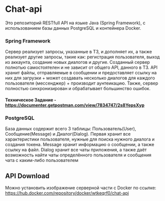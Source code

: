 # Chat-api

 Это репозиторий RESTfull API на языке Java (Spring Framework), с использованием базы данных PostgreSQL и контейнера Docker.

### Spring Framework

Сервер реализует запросы, указанные в ТЗ, и дополняет их, а также реализует другие запросы, такие как: регистрация пользователя, выход из аккаунта, создание новых диалогов и другие. Созданный сервер полнотью самостоятелен и не зависит от общего API, данного в ТЗ.
API хранит файлы, отправляемые в сообщении и предоставляет ссылку на них для загрузки + может создавать несколько диалогов для каждого пользователя (мессенджер) + производит аунтеикацию. Также, сервер полностью синхронизирован и обрабатывает большинство ошибок.

#### Техническое Задание - https://documenter.getpostman.com/view/7834747/2s8YepsXyp

### PostgreSQL

База данных содержит всего 3 таблицы: Пользователь(User), Сообщение(Message) и Диалог(Dialog). Первая хранит все характеристики пользователя, нужные для поиска нужного диалога и создания токена. Message хранит информацию о сообщении, а также ссылку на файл. Dialog хранит все чаты приложения, а также даёт возможность найти чаты определённого пользователя и сообщения чата с каким-либо пользователем

## API Download

Можно установить изображение серверной части с Docker по ссылке: https://hub.docker.com/repository/docker/wtkeqrf0/chat-api
